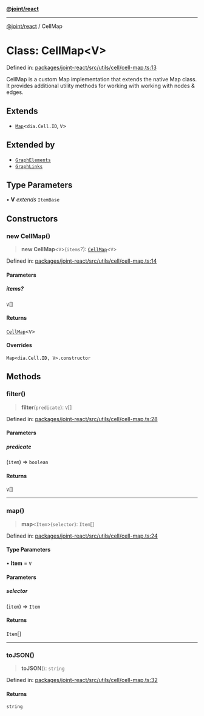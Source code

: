 [**@joint/react**](../README.md)

***

[@joint/react](../README.md) / CellMap

# Class: CellMap\<V\>

Defined in: [packages/joint-react/src/utils/cell/cell-map.ts:13](https://github.com/samuelgja/joint/blob/main/packages/joint-react/src/utils/cell/cell-map.ts#L13)

CellMap is a custom Map implementation that extends the native Map class.
It provides additional utility methods for working with working with nodes & edges.

## Extends

- [`Map`](https://developer.mozilla.org/docs/Web/JavaScript/Reference/Global_Objects/Map)\<`dia.Cell.ID`, `V`\>

## Extended by

- [`GraphElements`](GraphElements.md)
- [`GraphLinks`](GraphLinks.md)

## Type Parameters

• **V** *extends* `ItemBase`

## Constructors

### new CellMap()

> **new CellMap**\<`V`\>(`items`?): [`CellMap`](CellMap.md)\<`V`\>

Defined in: [packages/joint-react/src/utils/cell/cell-map.ts:14](https://github.com/samuelgja/joint/blob/main/packages/joint-react/src/utils/cell/cell-map.ts#L14)

#### Parameters

##### items?

`V`[]

#### Returns

[`CellMap`](CellMap.md)\<`V`\>

#### Overrides

`Map<dia.Cell.ID, V>.constructor`

## Methods

### filter()

> **filter**(`predicate`): `V`[]

Defined in: [packages/joint-react/src/utils/cell/cell-map.ts:28](https://github.com/samuelgja/joint/blob/main/packages/joint-react/src/utils/cell/cell-map.ts#L28)

#### Parameters

##### predicate

(`item`) => `boolean`

#### Returns

`V`[]

***

### map()

> **map**\<`Item`\>(`selector`): `Item`[]

Defined in: [packages/joint-react/src/utils/cell/cell-map.ts:24](https://github.com/samuelgja/joint/blob/main/packages/joint-react/src/utils/cell/cell-map.ts#L24)

#### Type Parameters

• **Item** = `V`

#### Parameters

##### selector

(`item`) => `Item`

#### Returns

`Item`[]

***

### toJSON()

> **toJSON**(): `string`

Defined in: [packages/joint-react/src/utils/cell/cell-map.ts:32](https://github.com/samuelgja/joint/blob/main/packages/joint-react/src/utils/cell/cell-map.ts#L32)

#### Returns

`string`

